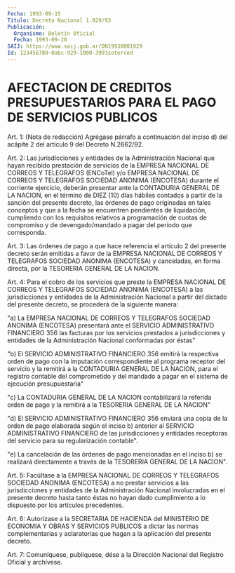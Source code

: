 ```yaml
---
Fecha: 1993-09-15
Título: Decreto Nacional 1.929/93
Publicación:
  Organismo: Boletín Oficial
  Fecha: 1993-09-20
SAIJ: https://www.saij.gob.ar/DN19930001929
Id: 123456789-0abc-929-1000-3991soterced
---
```

# AFECTACION DE CREDITOS PRESUPUESTARIOS PARA EL PAGO DE SERVICIOS PUBLICOS

<a id="1"></a>
Art. 1: (Nota de redacción) Agrégase párrafo a continuación del inciso  d)  del  acápite  2  del  artículo 9 del Decreto N.2662/92.

<a id="2"></a>
Art.  2:  Las  jurisdicciones y entidades de la Administración Nacional que hayan recibido  prestación  de servicios de la EMPRESA NACIONAL DE CORREOS Y TELEGRAFOS (ENCoTel)  y/o EMPRESA NACIONAL DE CORREOS  Y  TELEGRAFOS  SOCIEDAD  ANONIMA  (ENCOTESA)   durante  el corriente  ejercicio, deberán presentar ante la CONTADURIA  GENERAL DE LA NACION,  en  el  término de DIEZ (10) días hábiles contados a partir de la sanción del  presente  decreto,  las  órdenes  de pago originadas  en  tales  conceptos  y  que  a  la fecha se encuentren pendientes de liquidación, cumpliendo con los  requisitos relativos a  programación  de  cuotas de compromiso y de devengado/mandado  a pagar del período que corresponda.

<a id="3"></a>
Art. 3: Las órdenes de pago a que hace referencia el artículo 2 del  presente decreto serán emitidas a favor de la EMPRESA NACIONAL DE CORREOS  Y  TELEGRAFOS SOCIEDAD ANONIMA (ENCOTESA) y canceladas, en  forma  directa,    por  la  TESORERIA  GENERAL  DE  LA  NACION.

<a id="4"></a>
Art.  4:  Para el cobro de los servicios que preste la EMPRESA NACIONAL DE CORREOS  Y TELEGRAFOS SOCIEDAD ANONIMA (ENCOTESA) a las jurisdicciones y entidades  de  la Administración Nacional a partir del dictado del presente decreto,  se  procederá  de  la  siguiente manera:

"a)  La  EMPRESA NACIONAL DE CORREOS Y TELEGRAFOS SOCIEDAD ANONIMA (ENCOTESA)  presentará  ante  el SERVICIO ADMINISTRATIVO FINANCIERO 356 las facturas por los servicios  prestados  a  jurisdicciones  y entidades  de  la  Administración  Nacional  conformadas por éstas"

"b)  El  SERVICIO  ADMINISTRATIVO  FINANCIERO  356    emitirá   la respectiva  orden  de  pago  con  la  imputación correspondiente al programa  receptor  del  servicio  y la remitirá  a  la  CONTADURIA GENERAL DE LA NACION, para el registro  contable del comprometido y del  mandado  a  pagar  en el sistema de ejecución  presupuestaria"

"c) La CONTADURIA GENERAL  DE  LA NACION contabilizará la referida orden de pago y la remitirá a la  TESORERIA  GENERAL  DE LA NACION"

"d) El SERVICIO ADMINISTRATIVO FINANCIERO 356 enviará una  copia de la  orden de pago elaborada según el inciso b) anterior al SERVICIO ADMINISTRATIVO    FINANCIERO  de  las  jurisdicciones  y  entidades receptoras  del  servicio  para  su  regularización  contable".

"e) La cancelación  de  las  órdenes  de  pago  mencionadas  en el inciso  b)  se  realizará  directamente  a  través  de la TESORERIA GENERAL DE LA NACION".

<a id="5"></a>
Art. 5: Facúltase a la EMPRESA NACIONAL DE CORREOS Y TELEGRAFOS SOCIEDAD    ANONIMA   (ENCOTESA)  a  no  prestar  servicios  a  las jurisdicciones  y  entidades    de    la   Administración  Nacional involucradas  en  el presente decreto hasta tanto  éstas  no  hayan dado cumplimiento a  lo  dispuesto  por  los artículos precedentes.

<a id="6"></a>
Art.  6: Autorízase a la SECRETARIA DE HACIENDA del MINISTERIO DE ECONOMIA  Y  OBRAS  Y  SERVICIOS  PUBLICOS  a  dictar las normas complementarias  y  aclaratorias  que  hagan  a  la aplicación  del presente decreto.

<a id="7"></a>
Art.  7: Comuníquese, publíquese, dése a la Dirección Nacional del Registro Oficial y archívese.